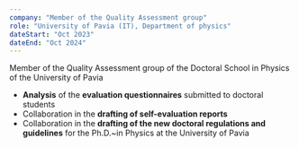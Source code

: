 ```yaml
---
company: "Member of the Quality Assessment group"
role: "University of Pavia (IT), Department of physics"
dateStart: "Oct 2023"
dateEnd: "Oct 2024"
---
```


Member of the Quality Assessment group of the Doctoral School in Physics of the University of Pavia
- **Analysis** of the **evaluation questionnaires** submitted to doctoral students
- Collaboration in the **drafting of self-evaluation reports**
- Collaboration in the **drafting of the new doctoral regulations and guidelines** for the Ph.D.~in Physics at the University of Pavia
